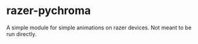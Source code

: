 # razer-pychroma

A simple module for simple animations on razer devices.
Not meant to be run directly. 
